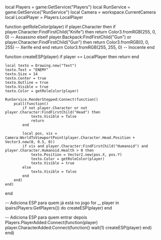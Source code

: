 local Players = game:GetService("Players")
local RunService = game:GetService("RunService")
local Camera = workspace.CurrentCamera
local LocalPlayer = Players.LocalPlayer

function getRoleColor(player)
    if player.Character then
        if player.Character:FindFirstChild("Knife") then
            return Color3.fromRGB(255, 0, 0) -- Assassino
        elseif player.Backpack:FindFirstChild("Gun") or player.Character:FindFirstChild("Gun") then
            return Color3.fromRGB(0, 0, 255) -- Xerife
        end
    end
    return Color3.fromRGB(255, 255, 0) -- Inocente
end

function createESP(player)
    if player == LocalPlayer then return end

    local texto = Drawing.new("Text")
    texto.Text = "ENEMY"
    texto.Size = 14
    texto.Center = true
    texto.Outline = true
    texto.Visible = true
    texto.Color = getRoleColor(player)

    RunService.RenderStepped:Connect(function()
        pcall(function()
            if not player.Character or not player.Character:FindFirstChild("Head") then
                texto.Visible = false
                return
            end

            local pos, vis = Camera:WorldToViewportPoint(player.Character.Head.Position + Vector3.new(0, 0.5, 0))
            if vis and player.Character:FindFirstChild("Humanoid") and player.Character.Humanoid.Health > 0 then
                texto.Position = Vector2.new(pos.X, pos.Y)
                texto.Color = getRoleColor(player)
                texto.Visible = true
            else
                texto.Visible = false
            end
        end)
    end)
end

-- Adiciona ESP para quem já está no jogo
for _, player in ipairs(Players:GetPlayers()) do
    createESP(player)
end

-- Adiciona ESP para quem entrar depois
Players.PlayerAdded:Connect(function(player)
    player.CharacterAdded:Connect(function()
        wait(1)
        createESP(player)
    end)
end)
